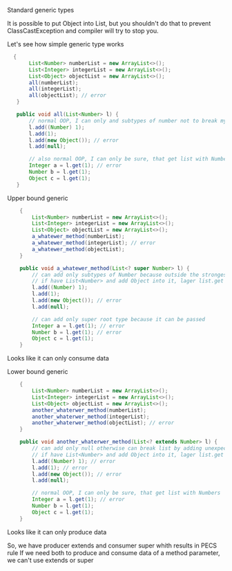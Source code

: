  Standard generic types
 
 It is possible to put Object into List<Number>, but you shouldn't do that to prevent ClassCastException and compiler will try to stop you.
  
 Let's see how simple generic type works
 
 ```java
   {
        List<Number> numberList = new ArrayList<>();
        List<Integer> integerList = new ArrayList<>();
        List<Object> objectList = new ArrayList<>();
        all(numberList);
        all(integerList);
        all(objectList); // error
    }

    public void all(List<Number> l) {
        // normal OOP, I can only and subtypes of number not to break my list
        l.add((Number) 1);
        l.add(1);
        l.add(new Object()); // error
        l.add(null);

        // also normal OOP, I can only be sure, that get list with Numbers
        Integer a = l.get(1); // error
        Number b = l.get(1);
        Object c = l.get(1);
    }
```

Upper bound generic

```java
    {
        List<Number> numberList = new ArrayList<>();
        List<Integer> integerList = new ArrayList<>();
        List<Object> objectList = new ArrayList<>();
        a_whatewer_method(numberList);
        a_whatewer_method(integerList); // error
        a_whatewer_method(objectList);
    }

    public void a_whatewer_method(List<? super Number> l) {
        // can add only subtypes of Number because outside the strongest type can be Number
        // if have List<Number> and add Object into it, lager list.get can return Object, which is bad
        l.add((Number) 1);
        l.add(1);
        l.add(new Object()); // error
        l.add(null);

        // can add only super root type because it can be passed
        Integer a = l.get(1); // error
        Number b = l.get(1); // error
        Object c = l.get(1);
    }
```

Looks like it can only consume data

Lower bound generic

```java
    {
        List<Number> numberList = new ArrayList<>();
        List<Integer> integerList = new ArrayList<>();
        List<Object> objectList = new ArrayList<>();
        another_whaterwer_method(numberList);
        another_whaterwer_method(integerList);
        another_whaterwer_method(objectList); // error
    }

    public void another_whaterwer_method(List<? extends Number> l) {
        // can add only null otherwise can break list by adding unexpected type
        // if have List<Number> and add Object into it, lager list.get can return Object, which is bad
        l.add((Number) 1); // error
        l.add(1); // error
        l.add(new Object()); // error
        l.add(null);

        // normal OOP, I can only be sure, that get list with Numbers
        Integer a = l.get(1); // error
        Number b = l.get(1);
        Object c = l.get(1);
    }
```

Looks like it can only produce data

So, we have producer extends and consumer super whith results in PECS rule
If we need both to produce and consume data of a method parameter, we can't use extends or super
